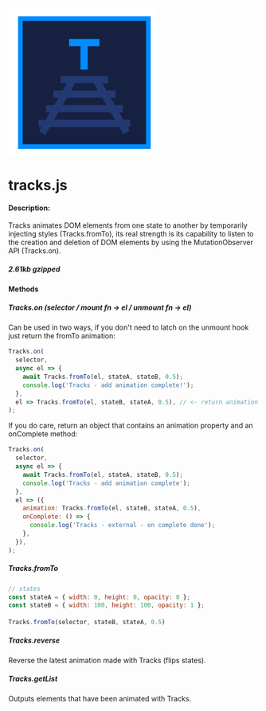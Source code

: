 <img src="/logo.png" width="300">

# tracks.js

#### Description:

Tracks animates DOM elements from one state to another by temporarily injecting styles (Tracks.fromTo), its real strength is its capability to listen to the creation and deletion of DOM elements by using the MutationObserver API (Tracks.on).

##### 2.61kb gzipped 

#### Methods

##### Tracks.on (selector / mount fn -> el / unmount fn -> el)
Can be used in two ways, if you don't need to latch on the unmount hook just return the fromTo animation:
```js
Tracks.on(
  selector,
  async el => {
    await Tracks.fromTo(el, stateA, stateB, 0.5);
    console.log('Tracks - add animation complete!');
  },
  el => Tracks.fromTo(el, stateB, stateA, 0.5), // <- return animation to Tracks
);
````

If you do care, return an object that contains an animation property and an onComplete method:
```js
Tracks.on(
  selector,
  async el => {
    await Tracks.fromTo(el, stateA, stateB, 0.5);
    console.log('Tracks - add animation complete');
  },
  el => ({
    animation: Tracks.fromTo(el, stateB, stateA, 0.5),
    onComplete: () => {
      console.log('Tracks - external - on complete done');
    },
  }),
);
````

##### Tracks.fromTo
```js
// states
const stateA = { width: 0, height: 0, opacity: 0 };
const stateB = { width: 100, height: 100, opacity: 1 };

Tracks.fromTo(selector, stateB, stateA, 0.5)
````

##### Tracks.reverse
Reverse the latest animation made with Tracks (flips states).

##### Tracks.getList
Outputs elements that have been animated with Tracks.
